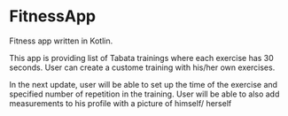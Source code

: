 # FitnessApp

Fitness app written in Kotlin. 

This app is providing list of Tabata trainings where each exercise has 30 seconds. 
User can create a custome training with his/her own exercises. 

In the next update, user will be able to set up the time of the exercise and specified number of repetition in the training. User will be able to also add measurements to his profile with a picture of himself/ herself

